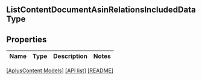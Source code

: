 ## ListContentDocumentAsinRelationsIncludedDataType

## Properties

Name | Type | Description | Notes
------------ | ------------- | ------------- | -------------

[[AplusContent Models]](../) [[API list]](../../Api) [[README]](../../../README.md)
